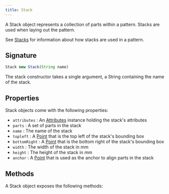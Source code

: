 ```yaml
---
title: Stack
---
```


A Stack object represents a collection of parts within a pattern.
Stacks are used when laying out the pattern.

<Related>

See [Stacks](/guides/designs/stacks)
for information about how stacks are used in a pattern.

</Related>

## Signature

```js
Stack new Stack(String name)
```

The stack constructor takes a single argument, a String containing the name
of the stack.

## Properties

Stack objects come with the following properties:

- `attributes` : An [Attributes](/reference/api/attributes) instance holding the stack's attributes
- `parts` : A set of parts in the stack
- `name` : The name of the stack
- `topleft` : A [Point](/reference/api/point) that is the top left of the stack's bounding box
- `bottomRight` : A [Point](/reference/api/point) that is the bottom right of the stack's bounding box
- `width` : The width of the stack in mm
- `height` : The height of the stack in mm
- `anchor` : A [Point](/reference/api/point) that is used as the anchor to align parts in the stack


## Methods

A Stack object exposes the following methods:

<ReadMore list />
